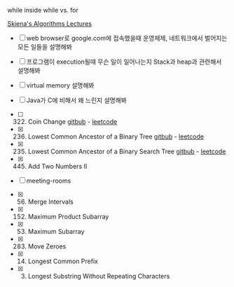 while inside while vs. for

[Skiena's Algorithms Lectures](http://www3.cs.stonybrook.edu/~algorith/video-lectures/)


- [ ] web browser로 google.com에 접속했을때 운영체제, 네트워크에서 벌어지는 모든 일들을 설명해봐
- [ ] 프로그램이 execution될때 무슨 일이 일어나는지 Stack과 heap과 관련해서 설명해봐
- [ ] virtual memory 설명해봐
- [ ] Java가 C에 비해서 왜 느린지 설명해봐

- [ ] 322. Coin Change [gitbub](322.Coin_Change/readme.md)  -  [leetcode](https://leetcode.com/problems/coin-change/#/description)
- [x] 236. Lowest Common Ancestor of a Binary Tree [gitbub](236.Lowest_Common_Ancestor_of_a_Binary_Tree/readme.md)  -  [leetcode](https://leetcode.com/problems/lowest-common-ancestor-of-a-binary-tree/#/description)
- [x] 235. Lowest Common Ancestor of a Binary Search Tree [gitbub](236.Lowest_Common_Ancestor_of_a_Binary_Tree/readme.md)  -  [leetcode](https://leetcode.com/problems/lowest-common-ancestor-of-a-binary-search-tree/#/description)
- [x] 445. Add Two Numbers II
- [ ] meeting-rooms
- [x] 56. Merge Intervals
- [x] 152. Maximum Product Subarray
- [x] 53. Maximum Subarray
- [x] 283. Move Zeroes
- [x] 14. Longest Common Prefix
- [x] 3. Longest Substring Without Repeating Characters
